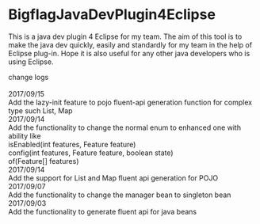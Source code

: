 # BigflagJavaDevPlugin4Eclipse
This is a java dev plugin 4 Eclipse for my team. The aim of this tool is to make the java dev quickly, easily and standardly for my team in the help of Eclipse plug-in. Hope it is also useful for any other java developers who is using Eclipse.

change logs<br>
<br>
2017/09/15<br>
Add the lazy-init feature to pojo fluent-api generation function for complex type such List, Map
<br>
2017/09/14<br>
Add the functionality to change the normal enum to enhanced one with ability like
<br>isEnabled(int features, Feature feature)
<br>config(int features, Feature feature, boolean state)
<br>of(Feature[] features)
<br>
2017/09/14<br>
Add the support for List and Map fluent api generation for POJO
<br>
2017/09/07<br>
Add the functionality to change the manager bean to singleton bean
<br>
2017/09/03<br>
Add the functionality to generate fluent api for java beans
